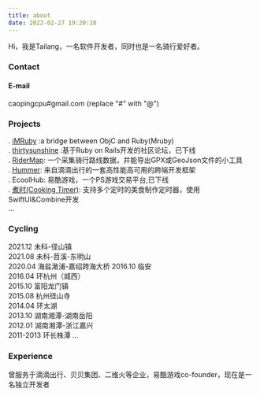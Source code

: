 ```yaml
---
title: about
date: 2022-02-27 19:20:18
---
```

Hi，我是Tailang，一名软件开发者，同时也是一名骑行爱好者。

### Contact

#### E-mail
caopingcpu#gmail.com (replace "#" with "@")

<!-- #### Wechat -->
<!-- ![wechat](/images/wechat.png){width: 100px} -->
<!-- <img src="/images/wechat.png" alt="drawing" width="300"/> -->

### Projects
. [iMRuby](https://github.com/FormulaFactory/iMRuby) :a bridge between ObjC and Ruby(Mruby)  
. [thirtysunshine](https://github.com/tailang/thirtysunshine) :基于Ruby on Rails开发的社区论坛，已下线  
. [RiderMap](https://github.com/tailang/RiderMap): 一个采集骑行路线数据，并能导出GPX或GeoJson文件的小工具  
. [Hummer](https://hummer.didi.cn/#/): 来自滴滴出行的一套高性能高可用的跨端开发框架  
. EcoolHub: 易酷游戏，一个PS游戏交易平台,已下线  
. [煮时(Cooking Timer)](https://apps.apple.com/us/app/cooti/id1617024986): 支持多个定时的美食制作定时器，使用SwiftUI&Combine开发  
...

### Cycling
2021.12 未科-径山镇  
2021.08 未科-苕溪-东明山  
2020.04 海盐澉浦-嘉绍跨海大桥 
2016.10 临安  
2016.04 环杭州（城西）  
2015.10 富阳龙门镇  
2015.08 杭州径山寺  
2014.04 环太湖  
2013.10 湖南湘潭-湖南岳阳  
2012.01 湖南湘潭-浙江嘉兴  
2011-2013 环长株潭
...

### Experience
曾服务于滴滴出行、贝贝集团、二维火等企业，易酷游戏co-founder，现在是一名独立开发者